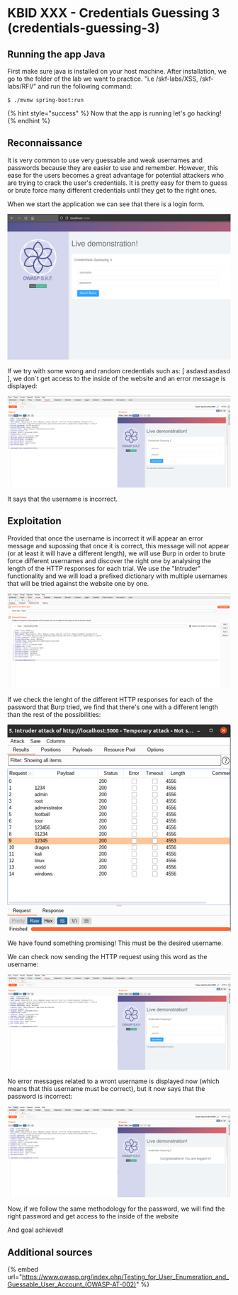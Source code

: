# KBID XXX - Credentials Guessing 3 (credentials-guessing-3)

## Running the app Java

First make sure java is installed on your host machine.
After installation, we go to the folder of the lab we want to practice.
"i.e /skf-labs/XSS, /skf-labs/RFI/" and run the following command:

```
$ ./mvnw spring-boot:run
```

{% hint style="success" %}
Now that the app is running let's go hacking!
{% endhint %}

## Reconnaissance

It is very common to use very guessable and weak usernames and passwords because they are easier to use and remember.
However, this ease for the users becomes a great advantage for potential attackers who are trying to crack the user's credentials.
It is pretty easy for them to guess or brute force many different credentials until they get to the right ones.

When we start the application we can see that there is a login form.

![](../../.gitbook/assets/java/Credentials-Guessing-3/1.png)

If we try with some wrong and random credentials such as: [ asdasd:asdasd ], we don`t get access to the inside of the website and an error message is displayed:

![](../../.gitbook/assets/java/Credentials-Guessing-3/2.png)

It says that the username is incorrect.

## Exploitation

Provided that once the username is incorrect it will appear an error message and supossing that once it is correct, this message will not appear (or at least it will have a different length),
we will use Burp in order to brute force different usernames and discover the right one by analysing the length of the HTTP responses for each trial.
We use the "Intruder" functionality and we will load a prefixed dictionary with multiple usernames that will be tried against the website one by one.

![](../../.gitbook/assets/java/Credentials-Guessing-3/3.png)

If we check the lenght of the different HTTP responses for each of the password that Burp tried, we find that there's one with a different length than
the rest of the possibilities:

![](../../.gitbook/assets/java/Credentials-Guessing-3/4.png)

We have found something promising! This must be the desired username.

We can check now sending the HTTP request using this word as the username:

![](../../.gitbook/assets/java/Credentials-Guessing-3/5.png)

No error messages related to a wront username is displayed now (which means that this username must be correct), but it now says that the password is incorrect:

![](../../.gitbook/assets/java/Credentials-Guessing-3/6.png)

Now, if we follow the same methodology for the password, we will find the right password and get access to the inside of the website

And goal achieved!

## Additional sources

{% embed url="https://www.owasp.org/index.php/Testing_for_User_Enumeration_and_Guessable_User_Account_(OWASP-AT-002)" %}

